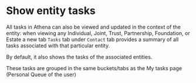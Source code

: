 # Show entity tasks

All tasks in Athena can also be viewed and updated in the context of the entity: when viewing any Individual, Joint, Trust, Partnership, Foundation, or Estate a new tab `Tasks` tab under `Contact` tab provides a summary of all tasks associated with that particular entity.

By default, it also shows the tasks of the associated entities. 

These tasks are grouped in the same buckets/tabs as the My tasks page (Personal Queue of the user)
